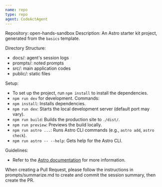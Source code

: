 ```yaml
---
name: repo
type: repo
agent: CodeActAgent
---
```


Repository: open-hands-sandbox
Description: An Astro starter kit project, generated from the `basics` template.

Directory Structure:
- docs/: agent's session logs
- prompts/: noted prompts
- src/: main application codes
- public/: static files

Setup:
- To set up the project, run `npm install` to install the dependencies.
- `npm run dev` for development.
Commands:
- `npm install`: Installs dependencies.
- `npm run dev`: Starts the local development server (default port may vary).
- `npm run build`: Builds the production site to `./dist/`.
- `npm run preview`: Previews the build locally.
- `npm run astro ...`: Runs Astro CLI commands (e.g., `astro add`, `astro check`).
- `npm run astro -- --help`: Gets help for the Astro CLI.

Guidelines:
- Refer to the [Astro documentation](https://docs.astro.build) for more information.

When creating a Pull Request, please follow the instructions in prompts/summarize.md to create and commit the session summary, then create the PR.
